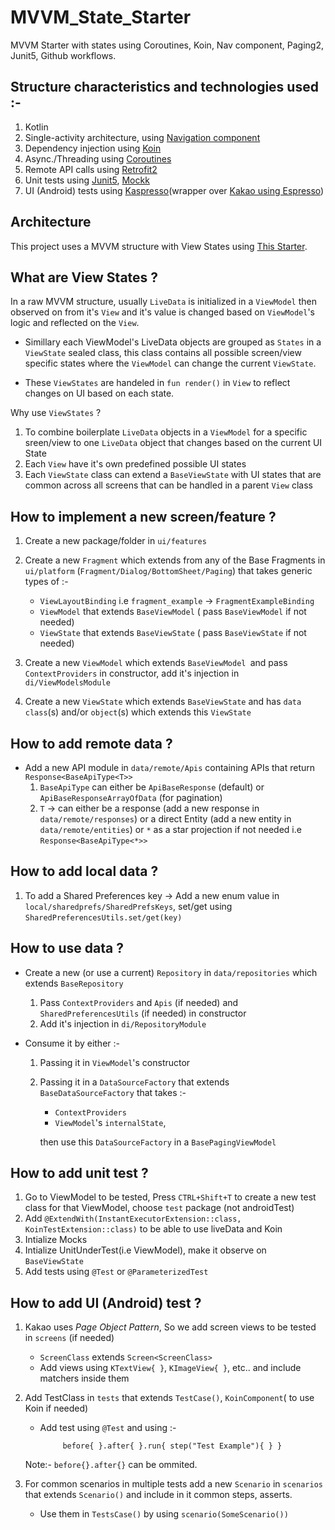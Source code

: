 # MVVM_State_Starter

MVVM Starter with states using Coroutines, Koin, Nav component, Paging2, Junit5, Github workflows.

## Structure characteristics and technologies used :-

1. Kotlin
2. Single-activity architecture, using [Navigation component](https://developer.android.com/guide/navigation/navigation-getting-started)
3. Dependency injection using [Koin](https://insert-koin.io/)
4. Async./Threading using [Coroutines](https://github.com/Kotlin/kotlinx.coroutines)
5. Remote API calls using [Retrofit2](https://github.com/square/retrofit)
6. Unit tests using [Junit5](https://www.baeldung.com/junit-5-kotlin), [Mockk](https://mockk.io/)
7. UI (Android) tests  using [Kaspresso](https://github.com/KasperskyLab/Kaspresso)(wrapper over [Kakao using Espresso](https://github.com/agoda-com/Kakao)) 

## Architecture

This project uses a MVVM structure with View States using [This Starter](https://github.com/khaled-ibtikar/mvvm_starter_koin_coroutines).


## What are View States ?
In a raw MVVM structure, usually `LiveData` is initialized in a `ViewModel` then observed on from it's `View` and it's value is changed based on `ViewModel`'s logic and reflected on the `View`.

* Simillary each ViewModel's LiveData objects are grouped as `States` in a `ViewState` sealed class, this class contains all possible screen/view specific states where the `ViewModel` can change the current `ViewState`.

* These `ViewStates` are handeled in `fun render()` in `View` to reflect changes on UI based on each state.

Why use `ViewStates` ?
  
   1. To combine boilerplate `LiveData` objects in a `ViewModel` for a specific sreen/view to one `LiveData` object that changes based on the current UI State
   2. Each `View` have it's own predefined possible UI states 
   3. Each `ViewState` class can extend a `BaseViewState` with UI states that are common across all screens that can be handled in a parent `View` class

## How to implement a new screen/feature ?

  1. Create a new package/folder in `ui/features`
  2. Create a new `Fragment` which extends from any of the Base Fragments in `ui/platform` (`Fragment/Dialog/BottomSheet/Paging`) that takes generic types of :-

     * `ViewLayoutBinding` i.e `fragment_example` -> `FragmentExampleBinding`
     * `ViewModel` that extends `BaseViewModel` ( pass `BaseViewModel` if not needed)
     * `ViewState` that extends `BaseViewState` ( pass `BaseViewState` if not needed)
  
  3. Create a new `ViewModel` which extends `BaseViewModel `and pass `ContextProviders` in constructor, add it's injection in `di/ViewModelsModule`
  4. Create a new `ViewState` which extends `BaseViewState` and has `data class`(s) and/or `object`(s) which extends this `ViewState`
  
## How to add remote data ?

  * Add a new API module in `data/remote/Apis` containing APIs that return `Response<BaseApiType<T>>`
      1. `BaseApiType` can either be `ApiBaseResponse` (default) or `ApiBaseResponseArrayOfData` (for pagination)
      2. `T` -> can either be a response (add a new response in `data/remote/responses`) or a direct Entity (add a new entity in `data/remote/entities`) or `*` as a star projection if not needed i.e `Response<BaseApiType<*>>`

## How to add local data ?  
  1. To add a Shared Preferences key -> Add a new enum value in `local/sharedprefs/SharedPrefsKeys`, set/get using `SharedPreferencesUtils.set/get(key)`

## How to use data ?  
  * Create a new (or use a current) `Repository` in `data/repositories` which extends `BaseRepository`
      1. Pass `ContextProviders` and `Apis` (if needed) and `SharedPreferencesUtils` (if needed) in constructor
      2. Add it's injection in `di/RepositoryModule`
  
  * Consume it by either :- 
    
    1. Passing it in `ViewModel`'s constructor
    2. Passing it in a `DataSourceFactory` that extends `BaseDataSourceFactory` that takes :-
        * `ContextProviders`
        * `ViewModel`'s `internalState`,
    
        then use this `DataSourceFactory` in a `BasePagingViewModel`
        
## How to add unit test ?
  1. Go to ViewModel to be tested, Press `CTRL+Shift+T` to create a new test class for that ViewModel, choose `test` package (not androidTest)
  2. Add `@ExtendWith(InstantExecutorExtension::class, KoinTestExtension::class)` to be able to use liveData and Koin
  3. Intialize Mocks
  4. Intialize UnitUnderTest(i.e ViewModel), make it observe on `BaseViewState`
  5. Add tests using `@Test` or `@ParameterizedTest`

## How to add UI (Android) test ?
  1. Kakao uses *Page Object Pattern*, So we add screen views to be tested in `screens` (if needed)
     * `ScreenClass` extends `Screen<ScreenClass>`
     * Add views using `KTextView{ }`, `KImageView{ }`, etc.. and include matchers inside them
  2. Add TestClass in `tests` that extends `TestCase()`, `KoinComponent`( to use Koin if needed)
     * Add test using `@Test` and using :-
    
                before{ }.after{ }.run{ step("Test Example"){ } }
     
     Note:- `before{}.after{}` can be ommited.
     
  3. For common scenarios in multiple tests add a new `Scenario` in `scenarios` that extends `Scenario()` and include in it common steps, asserts.
     * Use them in `TestsCase()` by using `scenario(SomeScenario())`
        
